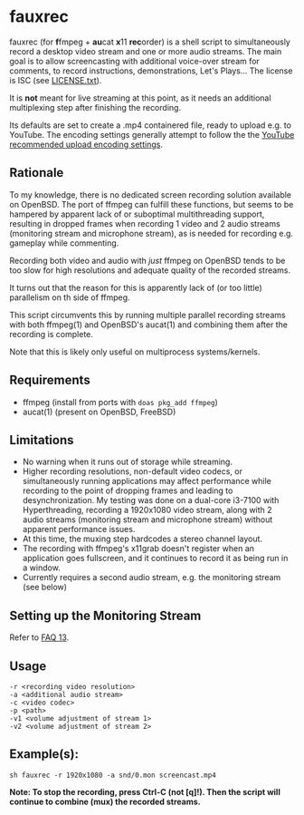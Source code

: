 fauxrec
=======

fauxrec (for **f**fmpeg + **au**cat **x**11 **rec**order) is a shell script to
simultaneously record a desktop video stream and one or more audio streams. The
main goal is to allow screencasting with additional voice-over stream for
comments, to record instructions, demonstrations, Let's Plays... The license is
ISC (see [LICENSE.txt](LICENSE.txt)).

It is **not** meant for live streaming at this point, as it needs an additional
multiplexing step after finishing the recording.

Its defaults are set to create a .mp4 containered file, ready to upload e.g. to
YouTube. The encoding settings generally attempt to follow the the [YouTube
recommended upload encoding
settings](https://support.google.com/youtube/answer/1722171?hl=en).

Rationale
---------

To my knowledge, there is no dedicated screen recording solution available on
OpenBSD. The port of ffmpeg can fulfill these functions, but seems to be
hampered by apparent lack of or suboptimal multithreading support, resulting
in dropped frames when recording 1 video and 2 audio streams (monitoring stream
and microphone stream), as is needed for recording e.g. gameplay while
commenting.

Recording both video and audio with *just* ffmpeg on OpenBSD tends to be too
slow for high resolutions and adequate quality of the recorded streams.

It turns out that the reason for this is apparently lack of (or too little)
parallelism on th side of ffmpeg.

This script circumvents this by running multiple parallel recording streams
with both ffmpeg(1) and OpenBSD's aucat(1) and combining them after the
recording is complete.

Note that this is likely only useful on multiprocess systems/kernels.

Requirements
------------

* ffmpeg (install from ports with `doas pkg_add ffmpeg`)
* aucat(1) (present on OpenBSD, FreeBSD)

Limitations
-----------

* No warning when it runs out of storage while streaming.
* Higher recording resolutions, non-default video codecs, or simultaneously
  running applications may affect performance while recording to the point of
  dropping frames and leading to desynchronization. My testing was done on a
  dual-core i3-7100 with Hyperthreading, recording a 1920x1080 video stream,
  along with 2 audio streams (monitoring stream and microphone stream) without
  apparent performance issues.
* At this time, the muxing step hardcodes a stereo channel layout.
* The recording with ffmpeg's x11grab doesn't register when an application goes
  fullscreen, and it continues to record it as being run in a window.
* Currently requires a second audio stream, e.g. the monitoring stream (see
  below)

Setting up the Monitoring Stream
--------------------------------

Refer to [FAQ 13](https://www.openbsd.org/faq/faq13.html#recordmon).

Usage
-----

```
-r <recording video resolution>
-a <additional audio stream>
-c <video codec>
-p <path>
-v1 <volume adjustment of stream 1>
-v2 <volume adjustment of stream 2>
```

Example(s):
-----------

`sh fauxrec -r 1920x1080 -a snd/0.mon screencast.mp4`

**Note: To stop the recording, press Ctrl-C (not [q]!). Then the script will
continue to combine (mux) the recorded streams.**
